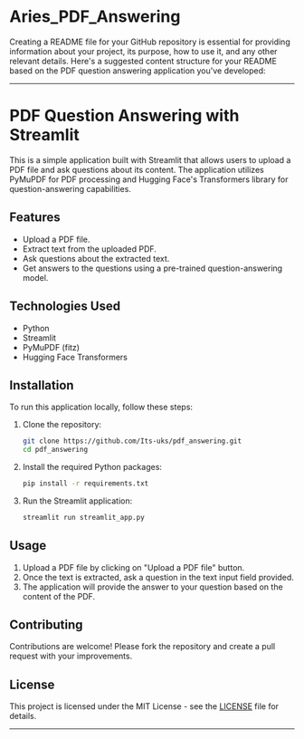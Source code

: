 # Aries_PDF_Answering
Creating a README file for your GitHub repository is essential for providing information about your project, its purpose, how to use it, and any other relevant details. Here's a suggested content structure for your README based on the PDF question answering application you've developed:

---

# PDF Question Answering with Streamlit

This is a simple application built with Streamlit that allows users to upload a PDF file and ask questions about its content. The application utilizes PyMuPDF for PDF processing and Hugging Face's Transformers library for question-answering capabilities.

## Features

- Upload a PDF file.
- Extract text from the uploaded PDF.
- Ask questions about the extracted text.
- Get answers to the questions using a pre-trained question-answering model.

## Technologies Used

- Python
- Streamlit
- PyMuPDF (fitz)
- Hugging Face Transformers

## Installation

To run this application locally, follow these steps:

1. Clone the repository:
   ```bash
   git clone https://github.com/Its-uks/pdf_answering.git
   cd pdf_answering
   ```

2. Install the required Python packages:
   ```bash
   pip install -r requirements.txt
   ```

3. Run the Streamlit application:
   ```bash
   streamlit run streamlit_app.py
   ```

## Usage

1. Upload a PDF file by clicking on "Upload a PDF file" button.
2. Once the text is extracted, ask a question in the text input field provided.
3. The application will provide the answer to your question based on the content of the PDF.
   

## Contributing

Contributions are welcome! Please fork the repository and create a pull request with your improvements.

## License

This project is licensed under the MIT License - see the [LICENSE](LICENSE) file for details.

---
